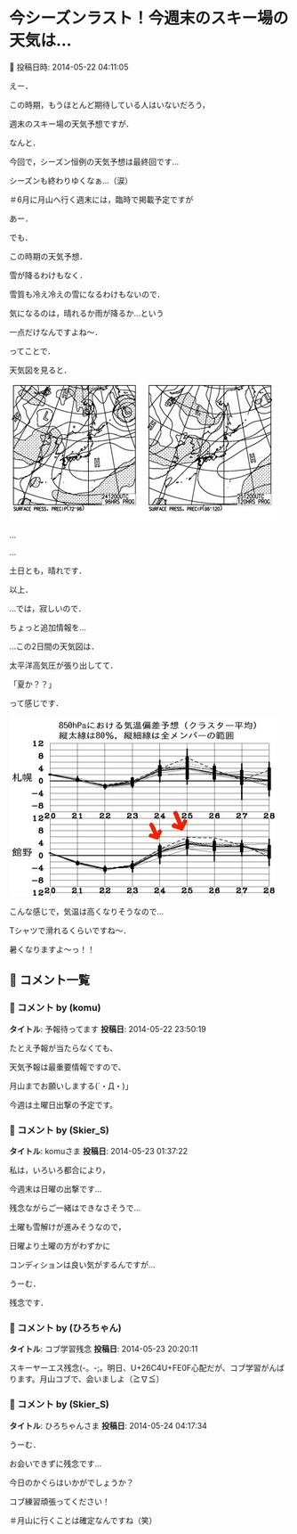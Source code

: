 # 今シーズンラスト！今週末のスキー場の天気は…

📅 投稿日時: 2014-05-22 04:11:05

えー．


この時期，もうほとんど期待している人はいないだろう，


週末のスキー場の天気予想ですが．


なんと．


今回で，シーズン恒例の天気予想は最終回です…


シーズンも終わりゆくなぁ…（涙）


＃6月に月山へ行く週末には，臨時で掲載予定ですが








あー．


でも．


この時期の天気予想．


雪が降るわけもなく．


雪質も冷え冷えの雪になるわけもないので．


気になるのは，晴れるか雨が降るか…という


一点だけなんですよね～．





ってことで．


天気図を見ると．




![226586b659a5c0ab574e12c5f66e0b9a.jpg](images/226586b659a5c0ab574e12c5f66e0b9a.jpg)




…


…





土日とも，晴れです．





以上．








…では，寂しいので．


ちょっと追加情報を…


…この2日間の天気図は．


太平洋高気圧が張り出してて．


「夏か？？」


って感じです．




![6cd1fba2b689ff0e6577ae23ac36f2b2.jpg](images/6cd1fba2b689ff0e6577ae23ac36f2b2.jpg)




こんな感じで，気温は高くなりそうなので…


Tシャツで滑れるくらいですね～．


暑くなりますよ～っ！！

## 💬 コメント一覧

### 💬 コメント by (komu)
**タイトル**: 予報待ってます
**投稿日**: 2014-05-22 23:50:19

たとえ予報が当たらなくても、

天気予報は最重要情報ですので、

月山までお願いしまする(´・Д・)」

今週は土曜日出撃の予定です。

### 💬 コメント by (Skier_S)
**タイトル**: komuさま
**投稿日**: 2014-05-23 01:37:22

私は，いろいろ都合により，

今週末は日曜の出撃です…

残念ながらご一緒はできなさそうで…



土曜も雪解けが進みそうなので，

日曜より土曜の方がわずかに

コンディションは良い気がするんですが…

うーむ．

残念です．

### 💬 コメント by (ひろちゃん)
**タイトル**: コブ学習残念
**投稿日**: 2014-05-23 20:20:11

スキーヤーエス残念(-。-;。明日、U+26C4U+FE0F心配だが、コブ学習がんばります。月山コブで、会いましよ（≧∇≦）

### 💬 コメント by (Skier_S)
**タイトル**: ひろちゃんさま
**投稿日**: 2014-05-24 04:17:34

うーむ．

お会いできずに残念です…

今日のかぐらはいかがでしょうか？



コブ練習頑張ってください！



＃月山に行くことは確定なんですね（笑）

